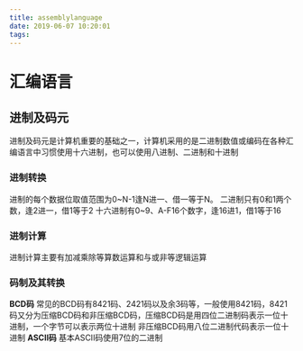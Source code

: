 ```yaml
---
title: assemblylanguage
date: 2019-06-07 10:20:01
tags:
---
```

# 汇编语言
## 进制及码元
进制及码元是计算机重要的基础之一，计算机采用的是二进制数值或编码在各种汇编语言中习惯使用十六进制，也可以使用八进制、二进制和十进制
### 进制转换
进制的每个数据位取值范围为0~N-1逢N进一、借一等于N。
二进制只有0和1两个数，逢2进一，借1等于2
十六进制有0~9、A-F16个数字，逢16进1，借1等于16
### 进制计算
进制计算主要有加减乘除等算数运算和与或非等逻辑运算
### 码制及其转换
**BCD码**
常见的BCD码有8421码、2421码以及余3码等，一般使用8421码，8421码又分为压缩BCD码和非压缩BCD码，压缩BCD码是用四位二进制码表示一位十进制，一个字节可以表示两位十进制
非压缩BCD码用八位二进制代码表示一位十进制
**ASCII码**
基本ASCII码使用7位的二进制

